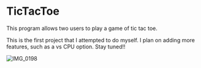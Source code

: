 # TicTacToe
This program allows two users to play a game of tic tac toe.

This is the first project that I attempted to do myself.
I plan on adding more features, such as a vs CPU option.
Stay tuned!!





![IMG_0198](https://user-images.githubusercontent.com/90480945/176826125-0e22ace9-9969-47b7-b688-8ca299438609.PNG)
